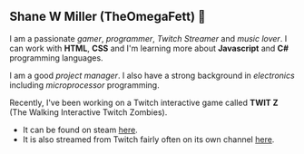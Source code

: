 ## Shane W Miller (TheOmegaFett) 👋


I am a passionate *gamer*, *programmer*, *Twitch Streamer* and *music lover*. I can work with **HTML**, **CSS** and I'm learning more about **Javascript** and **C#** programming languages.

I am a good *project manager*. I also have a strong background in *electronics* including *microprocessor* programming.

Recently, I've been working on a Twitch interactive game called **TWIT Z** (The Walking Interactive Twitch Zombies).
* It can be found on steam [here](https://store.steampowered.com/app/3065980/TWIT_Z/). 
* It is also streamed from Twitch fairly often on its own channel [here](https://wwww.twitch.tv/twitzgame).

